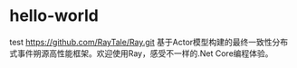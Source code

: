 # hello-world
test
https://github.com/RayTale/Ray.git
基于Actor模型构建的最终一致性分布式事件朔源高性能框架。欢迎使用Ray，感受不一样的.Net Core编程体验。
